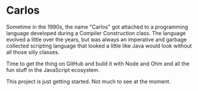 # Carlos

Sometime in the 1990s, the name "Carlos" got attached to a programming language developed during a Compiler Construction class. The language evolved a little over the years, but was always an imperative and garbage collected scripting language that looked a little like Java would look without all those silly classes.

Time to get the thing on GitHub and build it with Node and Ohm and all the fun stuff in the JavaScript ecosystem.

This project is just getting started. Not much to see at the moment.
